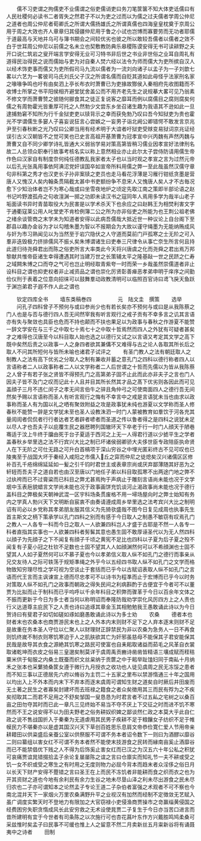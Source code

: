 <!-- { "loadSidebar": true } -->
　　儒不习吏谓之拘儒吏不业儒谓之俗吏儒诮吏曰务刀笔筐箧不知大体吏诋儒曰有人民社稷何必读书二者胥失之然君子不以为吏之过而以为儒之过夫儒者学周公仲尼之道者也周公仲尼者荀卿氏之所谓大儒扬雄氏之所谓真儒也四海皇皇枕奠于京周公用于周之大效也齐人章章归其侵疆仲尼用于鲁之小试也岂博而寡要劳而无功者耶儒于道最高与天地并乌可与簿书期会之间较优劣也彼之所以敢较吾儒者以儒者之效不白于世耳周公仲尼以前儒之名未立也契敷教防典乐皋稷陈谟安得无书可读耕野之夫开口说仁筑岩之叟开端言学安得无业可习特书非后世之书业非世俗之业耳自周礼有道得民治得民之说而儒始与吏为对自秦人焚六经以法令为师而儒大为吏所摈自汉人以经术饰吏事而儒又为吏所假司马九流以儒者为一流刘向诸子以孟子为一子刘歆七畧以六艺为一畧彼司马氏刘氏父子汉之所谓名儒而自贬其道如此毋怪乎法家刑名家之喙喙争鸣也吁有由矣泗上亭长布衣时萧曹已为吏掾故酂侯入秦相府先收图籍而不收博士所掌之书平阳侯相齐避堂犹舍盖公而不用齐老先生之说规摹大畧可见乃翁素不修文学而萧曹赞之彼随何郦食其之徒正复说客之靡耳而例以腐儒目之腐则腐矣何儒之有周勃霍光皆重厚可托之人然勃少文尝东乡坐召诸生趣为我语其不逊如此一旦逮捕勃窘不知所为行千金狱吏吏以牍背示之幸而获免勃乃叹曰吾今知狱吏为贵也霍光不学谓儒生多窭人子喜妄说狂言心尝嫉之一妄男子诣北阙公卿错愕不敢发言京兆尹至引春秋断之光乃叹曰公卿当用有经术明于大谊者吁狱吏受赇变易狱词京兆证经误引古义汉朝皆不之觉可笑也已史言高祖开基萧曹为冠孝宣中兴丙魏有声然丙魏与萧曹又自不同少卿学诗礼皆通大义弱翁学易对策高第皆稍习儒业因孝宣好法律刑名故二人总领众职奉行故事考核名实以称上意然相业亦止此尔太子尝侍防请用儒生帝作色曰汉家自有制度奈何纯任德教乱我家者太子也以当时观之孝宣之言为过然元帝以后孔光张禹用事依阿淟涊党奸误国卒如宣帝所料用儒之弊一至此哉虽然汉儒守章句非科第之秀才也汉吏长子孙非案牍之吏员也走马看花浮薄是习雁行钳纸贪墨是营唐人又愧汉人矣内翰条贯隔截太甚中书吏额纷争不息宋人又愧唐人矣人才不古毎况愈下少知治体者岂不为寒心哉或曰坐雪夜地炉之顷定先取江南之策即半部论语之赵书记吟野渡孤舟之句收澶渊一掷之功即未读汉书之寇同年人焉用多学为哉半山老子垢面读书异时青苗取役大为民害是以学术杀天下也余应之曰赵韩王为相焚利害文字于通衢寇莱公用人叱堂吏不肯检例簿二公之所为亦非俗吏之所能为也王荆公祖老佛之绪余谈管商之末学未为知道者安得以此病吾儒哉大抵近世一种议论上自台阁下至郡县以趣办金谷为才以勾稽朱墨为智以不报期会为大故以谨守绳墨为无能纳贿成风与奸为市习熟闻见以为当然至于岩穴隐伏之人守道而莫前门戸孤寒之士无阶之可入羣非迭毁极力挤排儒风不振乆矣朱博谓诸生曰吏奉三尺律令从事亡奈生所言何且持此道归待尧舜君出而陈之俗吏所言大率类此今天将兴唐虞之化而尧舜之君出焉万邦黎献共惟帝臣诸生幸得遭遇其时当建万世之长策辅太平之隆基敺一世之民跻之仁寿之域闗朱博之口而夺之气可也岂止明经取青紫夸一时而荣一乡哉虽然崇儒道者非止设科目之谓也抑吏权者非止减资品之谓也崇化厉贤彰善瘅恶孝弟申明于庠序之间勤俭仪刑于表着之位意向招徕可以鼓舞羣动政教清明可以临照百官诗曰鸢飞戾天鱼跃于渊岂弟君子遐不作人此之谓也













　　钦定四库全书
　　墙东类稿巻四　　　　　元　陆文圭　撰策
　　选举
　　问孔子四科曾子不预何与或曰参尚少也有若长矣亦不预何与或曰是从我陈蔡之门人也是与否与德行四人吾无间然宰我有听言观行之戒子贡有不幸多言之讥其言语亦有失与聚敛也具臣也危而不持也颠而不扶也果足以为政事与春秋之作游夏不能赞一辞文学安在与三千之中取七十焉七十之中取十哲焉然而四人之外犹有可疑者甚矣才之难得也汉唐至今以科目取人始也选之以德行又试之以言语又考定其文学之高下既中矣然后责之以政事一人之身四者欲其兼傋不又难得与古之论人各取其所长后之取人不问其所短何与皆所未喻也诸君子试评之
　　有圣门教人之法有朝廷取人之制教人之法有高下优劣之分取人之制有兼收并蓄之意孔门之四科以德行称者四人以言语称者二人以政事称者二人以文学称者二人后世谓之十哲而先儒以为皆从我陈蔡之人曾子有若子张之贤皆不得预孔门之高第弟子固不止此而此亦非夫子之言也门人因夫子皆不及门之叹而记此十人且并目其所长然其才品之髙下优劣则各因此而可见盖顔子三月不违仁闵子之孝无间言伯牛之骍且角仲弓之可使南面四人之德行吾无间然矣予赐以言语称而圣人有听言观行之悔有不幸言中之戒是言语犹未当也由求以政事称而圣人有为国以礼之哂有聚敛附益之攻是政事犹未纯也游夏以文学称而圣人修春秋不能赞一辞是文学犹未至也圣人设教洙泗一时门人蒙被教育如羣饮于河各充其量訚訚者侃侃者行行者达者艺者辟者喭者而圣道之传以鲁者得之是四科之说犹未足以尽人才也吾夫子以庇覆生民之器厯聘列国辙环天下卒老于行一时门人顔天于陋巷骞适于汶上牛终于牖由死于台子夏适于西河之上无一人得君行道以少摅平生之学者盖春秋乡举里选之法不行宾兴大比之制已坏诸侯弱卿骄大夫侈世臣专政陪臣执命贤人在下无阶之可仕无路之可升白首槁项于深山穷谷之中埋光匿彩终古不见可叹也已陵夷至于战国大坏于秦经入咸阳之市儒入丘之穽而仲尼之徒熄矣汉兴诸儒区区修补百孔千疮绵绵延延如一髪之引千钧时君世主或表章宗尚或厌弃鄙薄随其好恶为之轩轾而吾夫子之道自若也由汉至唐以门地任子弟以科目取孤寒不出两途门地之弊不过纨袴而已不过膏粱而已科目之弊尤甚焉拘于声病止于雕刻言语尚未能也况于文学珉中玉表巵貌蜡言文学尚未能也况于政事画饼充饥谈河止渴政事尚未能也况于德行盖科目之弊极矣天朝神武混一区宇科场条贯废格不用一埽场屋向时之弊士始知有务内之学真人勃兴天下文明断自宸衷不由奏请遵成周乡举里选之法考宾兴大比之制明诏有司必以乡党称其孝弟朋友服其信义为先猗欤盛哉不图今日复见成周也执事先生首主斯文之柄下策承学以孔门四科之别而有感于今日取人之制愚不敏窃有叹焉孔门之教人一人各专一科而今日之取人一人欲兼四科岂人才盛于古耶是不然一人各专一科者直指其实事也一人欲兼四科者髣髴其意也愚生固不敢厚诬圣代以为无人然四科以顔子为先顔子之下不闻复有顔子千顷之黄宪不足比也四科以子夏为后子夏之殁不闻复有子夏小冠之杜钦不足数也士固不望其人人如顔渊然何可以不希顔渊也士固不望其人人如子夏然何可以不慕子夏也今以孝弟信义取人纵不如孔门之德行而事亲从兄交友待人之际可轶荡于规矩凖绳之外乎今以五经四书取人纵不如孔门之文学而格物致知穷理尽性之学可视为空谈止于套括而已乎今以古赋诏表取人纵不如孔门之言语而代王言而主讽谏宣上德而尽忠孝可不以诗书为程凖而止于宏博而已乎今以时务对策取人纵不如孔门之政事而朝政之得失民间之利病斟酌于古便宜于今者可不以董贾为比拟而止于制科而已乎呜呼以千余年科目之积弊而骤革于今日以百余年文体之不振而更新于今日为多士者当何以称明诏而奉隆防哉劝学崇化风厉四方上之人责也行义达道尊主庇民下之人责也诗曰追琢其章金玉其相勉勉我王愚敢诵此诗以为今日贺诗曰有斐君子如切如磋如琢如磨愚敢诵此诗以为多士劝
　　农桑
　　德者本也财者末也农桑本也商贾游民末也上之人外本内末则财不足下之人弃本逐末则财不足是故重在务本圣人守位以仁聚人以财理财正辞禁民为非以农桑为急务人一日不再食则饥终嵗不制衣则寒饥寒迫于人之肌肤欲其亡为奸邪虽慈母不能保其子君安能保其民哉是故导其衣食之源絶其饥寒之路民可使富也自耒耜取诸益而茹毛之风革自衣裳取诸乾坤而衣皮之俗易三皇邈矣制莫详于虞周禹贡豳诗凿凿皆精语三壤成赋而秷秸粟米供于甸服之内桑土既蚕而织文丝枲纳于贡篚之中于耜举趾馌妇同于南畆十月纳禾之张本也采蘩猗桑筐女遵于微行九月授衣之收功也人徒见虞周之民无冻馁之患者而不知三事以正德居先六府以脩谷为主罚二十五家之里布以禁游惰通三十年之国用以均出入上不外本而内末下不弃本而逐末虞周可谓知生财之道矣自时厥后井田废而无土著之民生之者寡矣封建坏而去班禄之籍食之者众矣徴用其三而民有殍为之不疾矣彻取其二而君不足用之不舒矣邹国一叟恳恳为时君言者不过五畆之宅树之以桑百亩之田勿夺其时而已此一章凡三见终始不易当不夺不厌上下交征之时而进不饥不寒然而不王之说安得不以为田夫野老之俗务耕奴织婢之鄙谈然仁政之本莫大乎此自仁政之说不售战国折入于秦秦为无道虐用其民男子疾耕不足于粮饟女子纺织不足于帷幙民力不堪秦亦以是虚其国汉兴天下草创百姓思乐息肩文帝恭俭寛仁爱人节用帝亲耕耤田以供粢盛后亲蚕公室以供祭服不可谓不务本者诏令数下一则曰为酒醪以靡谷二则曰纂组以害女红不可谓不务本者然不能使末技游食之民转而縁南亩奚止酒靡谷而已不能禁倡优下贱之人不得为后饰奚止害女红而已汉之为汉五六十年公私之积犹可哀痛贾谊晁错掇拾孟子余论复屡屡陈之谊之言曰仓廪实而知礼节一夫不耕或受之饥一女不织或受之寒生之有时用之无度则物力必屈今背本而趋末者众淫侈之俗日月以长天下财产安得不蹷错之言曰圣王在上而民不冻饥者非能耕而食之织而衣之也为开其资财之道也今地有余利民有余力生谷之地未尽垦山泽之利未尽出游食之民未尽归农也二子亦可谓知本之论然孟子专论王道二子杂伯者富强之术观者不可不察也今南北混并天下一家烟火万里农桑满野升平之业视汉有加然而经制不定徴敛无艺赋入虽广调度实繁天时不登地力有限加之大官窃禄小吏侵渔商贾操市之竒赢缁黄侵国之经费困穷失职贪惰成风长此安穷救之无术设使晁贾二子复生于今日亦当苦口进言而昔所建明有宜于今世者有司条陈之以次施行可也杏花菖叶东作方兴戴胜鸣鸠柔桑可采兹惟时矣孟子曰民事不可缓也惟上人之留意不然二月卖新丝五月粜新谷将有诵聂夷中之诗者
　　田制
